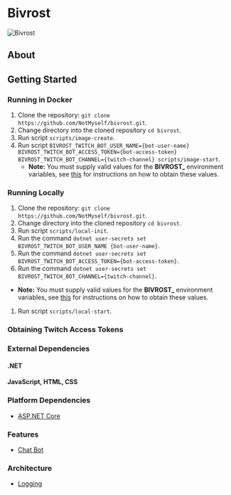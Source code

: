# Bivrost

![Bivrost](/docs/images/bivrost_header.jpg?raw=true "Bivrost")

## About

## Getting Started

### Running in Docker

1. Clone the repository: `git clone https://github.com/NotMyself/bivrost.git`.
1. Change directory into the cloned repository `cd bivrost`.
1. Run script `scripts/image-create`.
1. Run script `BIVROST_TWITCH_BOT_USER_NAME={bot-user-name} BIVROST_TWITCH_BOT_ACCESS_TOKEN={bot-access-token} BIVROST_TWITCH_BOT_CHANNEL={twitch-channel} scripts/image-start`.
   - **Note:** You must supply valid values for the **BIVROST_** environment variables, see [this](#obtaining-twitch-access-tokens) for instructions on how to obtain these values.

### Running Locally

1. Clone the repository: `git clone https://github.com/NotMyself/bivrost.git`.
1. Change directory into the cloned repository `cd bivrost`.
1. Run script `scripts/local-init`.
1. Run the command `dotnet user-secrets set BIVROST_TWITCH_BOT_USER_NAME {bot-user-name}`.
1. Run the command `dotnet user-secrets set BIVROST_TWITCH_BOT_ACCESS_TOKEN={bot-access-token}`.
1. Run the command `dotnet user-secrets set BIVROST_TWITCH_BOT_CHANNEL={twitch-channel}`.
  - **Note:** You must supply valid values for the **BIVROST_** environment variables, see [this](#obtaining-twitch-access-tokens) for instructions on how to obtain these values.
1. Run script `scripts/local-start`.

### Obtaining Twitch Access Tokens

### External Dependencies

#### .NET


#### JavaScript, HTML, CSS


### Platform Dependencies

- [ASP.NET Core](https://www.asp.net/mvc)

### Features

- [Chat Bot](docs/mockups/chat-bot/readme.md)

### Architecture

- [Logging](docs/logging.md)
